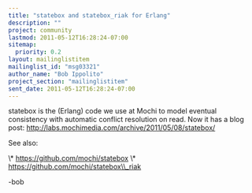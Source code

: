 ```yaml
---
title: "statebox and statebox_riak for Erlang"
description: ""
project: community
lastmod: 2011-05-12T16:28:24-07:00
sitemap:
  priority: 0.2
layout: mailinglistitem
mailinglist_id: "msg03321"
author_name: "Bob Ippolito"
project_section: "mailinglistitem"
sent_date: 2011-05-12T16:28:24-07:00
---
```



statebox is the (Erlang) code we use at Mochi to model eventual
consistency with automatic conflict resolution on read. Now it has a
blog post:
http://labs.mochimedia.com/archive/2011/05/08/statebox/

See also:

\\* https://github.com/mochi/statebox
\\* https://github.com/mochi/statebox\\_riak

-bob

